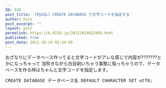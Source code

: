 ```yaml
---
ID: 528
post_title: '[MySQL] CREATE DATABASE で文字コードを指定する'
author: hiro
post_excerpt: ""
layout: post
permalink: https://b.0218.jp/20121014022405.html
published: true
post_date: 2012-10-14 02:24:05
---
```

おざなりにデータベース作ってると文字コードがアレな感じで内容が???????とかになっちゃって
泡吹きながら白目剥いちゃう事態に陥っちゃうので、データベースを作る時はちゃんと文字コードを指定します。

<pre class="prettyprint linenums lang-sql">CREATE DATABASE データベース名 DEFAULT CHARACTER SET utf8;</pre>